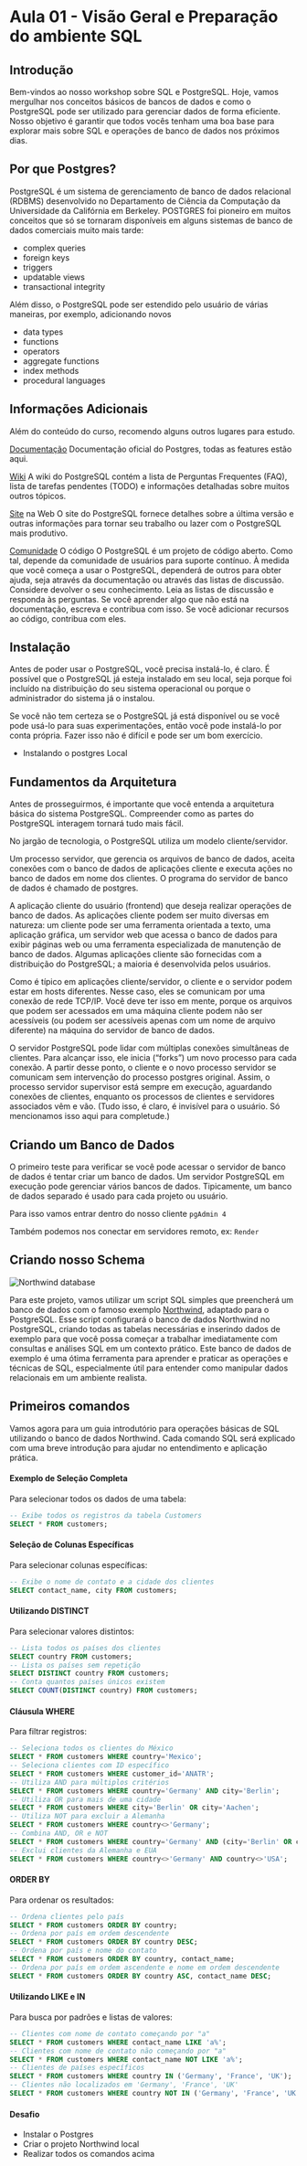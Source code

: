# Aula 01 - Visão Geral e Preparação do ambiente SQL

## Introdução

Bem-vindos ao nosso workshop sobre SQL e PostgreSQL. Hoje, vamos mergulhar nos conceitos básicos de bancos de dados e como o PostgreSQL pode ser utilizado para gerenciar dados de forma eficiente. Nosso objetivo é garantir que todos vocês tenham uma boa base para explorar mais sobre SQL e operações de banco de dados nos próximos dias.

## Por que Postgres?

PostgreSQL é um sistema de gerenciamento de banco de dados relacional (RDBMS) desenvolvido no Departamento de Ciência da Computação da Universidade da Califórnia em Berkeley. POSTGRES foi pioneiro em muitos conceitos que só se tornaram disponíveis em alguns sistemas de banco de dados comerciais muito mais tarde:

* complex queries
* foreign keys
* triggers
* updatable views
* transactional integrity

Além disso, o PostgreSQL pode ser estendido pelo usuário de várias maneiras, por exemplo, adicionando novos

* data types
* functions
* operators
* aggregate functions
* index methods
* procedural languages

## Informações Adicionais 

Além do conteúdo do curso, recomendo alguns outros lugares para estudo.

[Documentação](https://www.postgresql.org/docs/current/index.html) Documentação oficial do Postgres, todas as features estão aqui.


[Wiki](https://wiki.postgresql.org/wiki/Main_Page) A wiki do PostgreSQL contém a lista de Perguntas Frequentes (FAQ), lista de tarefas pendentes (TODO) e informações detalhadas sobre muitos outros tópicos.

[Site](https://www.postgresql.org/) na Web O site do PostgreSQL fornece detalhes sobre a última versão e outras informações para tornar seu trabalho ou lazer com o PostgreSQL mais produtivo.

[Comunidade](https://github.com/postgres/postgres) O código O PostgreSQL é um projeto de código aberto. Como tal, depende da comunidade de usuários para suporte contínuo. À medida que você começa a usar o PostgreSQL, dependerá de outros para obter ajuda, seja através da documentação ou através das listas de discussão. Considere devolver o seu conhecimento. Leia as listas de discussão e responda às perguntas. Se você aprender algo que não está na documentação, escreva e contribua com isso. Se você adicionar recursos ao código, contribua com eles.

## Instalação

Antes de poder usar o PostgreSQL, você precisa instalá-lo, é claro. É possível que o PostgreSQL já esteja instalado em seu local, seja porque foi incluído na distribuição do seu sistema operacional ou porque o administrador do sistema já o instalou.

Se você não tem certeza se o PostgreSQL já está disponível ou se você pode usá-lo para suas experimentações, então você pode instalá-lo por conta própria. Fazer isso não é difícil e pode ser um bom exercício.

- Instalando o postgres Local

## Fundamentos da Arquitetura

Antes de prosseguirmos, é importante que você entenda a arquitetura básica do sistema PostgreSQL. Compreender como as partes do PostgreSQL interagem tornará tudo mais fácil.

No jargão de tecnologia, o PostgreSQL utiliza um modelo cliente/servidor. 

Um processo servidor, que gerencia os arquivos de banco de dados, aceita conexões com o banco de dados de aplicações cliente e executa ações no banco de dados em nome dos clientes. O programa do servidor de banco de dados é chamado de postgres.

A aplicação cliente do usuário (frontend) que deseja realizar operações de banco de dados. As aplicações cliente podem ser muito diversas em natureza: um cliente pode ser uma ferramenta orientada a texto, uma aplicação gráfica, um servidor web que acessa o banco de dados para exibir páginas web ou uma ferramenta especializada de manutenção de banco de dados. Algumas aplicações cliente são fornecidas com a distribuição do PostgreSQL; a maioria é desenvolvida pelos usuários.

Como é típico em aplicações cliente/servidor, o cliente e o servidor podem estar em hosts diferentes. Nesse caso, eles se comunicam por uma conexão de rede TCP/IP. Você deve ter isso em mente, porque os arquivos que podem ser acessados em uma máquina cliente podem não ser acessíveis (ou podem ser acessíveis apenas com um nome de arquivo diferente) na máquina do servidor de banco de dados.

O servidor PostgreSQL pode lidar com múltiplas conexões simultâneas de clientes. Para alcançar isso, ele inicia (“forks”) um novo processo para cada conexão. A partir desse ponto, o cliente e o novo processo servidor se comunicam sem intervenção do processo postgres original. Assim, o processo servidor supervisor está sempre em execução, aguardando conexões de clientes, enquanto os processos de clientes e servidores associados vêm e vão. (Tudo isso, é claro, é invisível para o usuário. Só mencionamos isso aqui para completude.)

## Criando um Banco de Dados

O primeiro teste para verificar se você pode acessar o servidor de banco de dados é tentar criar um banco de dados. Um servidor PostgreSQL em execução pode gerenciar vários bancos de dados. Tipicamente, um banco de dados separado é usado para cada projeto ou usuário.

Para isso vamos entrar dentro do nosso cliente `pgAdmin 4`

Também podemos nos conectar em servidores remoto, ex: `Render`

## Criando nosso Schema

![Northwind database](https://github.com/pthom/northwind_psql/raw/master/ER.png)

Para este projeto, vamos utilizar um script SQL simples que preencherá um banco de dados com o famoso exemplo [Northwind](https://github.com/pthom/northwind_psql), adaptado para o PostgreSQL. Esse script configurará o banco de dados Northwind no PostgreSQL, criando todas as tabelas necessárias e inserindo dados de exemplo para que você possa começar a trabalhar imediatamente com consultas e análises SQL em um contexto prático. Este banco de dados de exemplo é uma ótima ferramenta para aprender e praticar as operações e técnicas de SQL, especialmente útil para entender como manipular dados relacionais em um ambiente realista.

## Primeiros comandos

Vamos agora para um guia introdutório para operações básicas de SQL utilizando o banco de dados Northwind. Cada comando SQL será explicado com uma breve introdução para ajudar no entendimento e aplicação prática.

#### Exemplo de Seleção Completa

Para selecionar todos os dados de uma tabela:

```sql
-- Exibe todos os registros da tabela Customers
SELECT * FROM customers;
```

#### Seleção de Colunas Específicas

Para selecionar colunas específicas:

```sql
-- Exibe o nome de contato e a cidade dos clientes
SELECT contact_name, city FROM customers;
```

#### Utilizando DISTINCT

Para selecionar valores distintos:

```sql
-- Lista todos os países dos clientes
SELECT country FROM customers;
-- Lista os países sem repetição
SELECT DISTINCT country FROM customers;
-- Conta quantos países únicos existem
SELECT COUNT(DISTINCT country) FROM customers;
```

#### Cláusula WHERE

Para filtrar registros:

```sql
-- Seleciona todos os clientes do México
SELECT * FROM customers WHERE country='Mexico';
-- Seleciona clientes com ID específico
SELECT * FROM customers WHERE customer_id='ANATR';
-- Utiliza AND para múltiplos critérios
SELECT * FROM customers WHERE country='Germany' AND city='Berlin';
-- Utiliza OR para mais de uma cidade
SELECT * FROM customers WHERE city='Berlin' OR city='Aachen';
-- Utiliza NOT para excluir a Alemanha
SELECT * FROM customers WHERE country<>'Germany';
-- Combina AND, OR e NOT
SELECT * FROM customers WHERE country='Germany' AND (city='Berlin' OR city='Aachen');
-- Exclui clientes da Alemanha e EUA
SELECT * FROM customers WHERE country<>'Germany' AND country<>'USA';
```

#### ORDER BY

Para ordenar os resultados:

```sql
-- Ordena clientes pelo país
SELECT * FROM customers ORDER BY country;
-- Ordena por país em ordem descendente
SELECT * FROM customers ORDER BY country DESC;
-- Ordena por país e nome do contato
SELECT * FROM customers ORDER BY country, contact_name;
-- Ordena por país em ordem ascendente e nome em ordem descendente
SELECT * FROM customers ORDER BY country ASC, contact_name DESC;
```

#### Utilizando LIKE e IN
Para busca por padrões e listas de valores:

```sql
-- Clientes com nome de contato começando por "a"
SELECT * FROM customers WHERE contact_name LIKE 'a%';
-- Clientes com nome de contato não começando por "a"
SELECT * FROM customers WHERE contact_name NOT LIKE 'a%';
-- Clientes de países específicos
SELECT * FROM customers WHERE country IN ('Germany', 'France', 'UK');
-- Clientes não localizados em 'Germany', 'France', 'UK'
SELECT * FROM customers WHERE country NOT IN ('Germany', 'France', 'UK');
```

#### Desafio

- Instalar o Postgres
- Criar o projeto Northwind local
- Realizar todos os comandos acima
